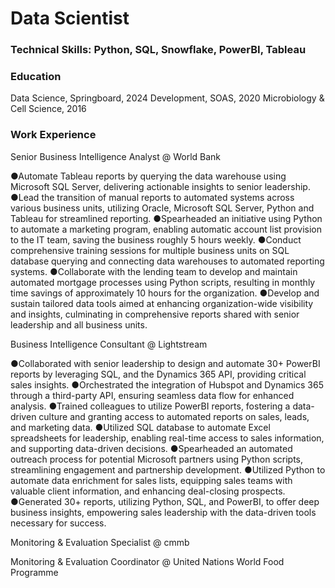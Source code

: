 # Data Scientist 

### Technical Skills: Python, SQL, Snowflake, PowerBI, Tableau

### Education 
Data Science, Springboard, 2024
Development, SOAS, 2020
Microbiology & Cell Science, 2016



### Work Experience 
Senior Business Intelligence Analyst @ World Bank 

  ●Automate Tableau reports by querying the data warehouse using Microsoft SQL Server, delivering actionable insights to senior leadership.
  ●Lead the transition of manual reports to automated systems across various business units, utilizing Oracle, Microsoft SQL Server, Python and Tableau for streamlined reporting.
  ●Spearheaded an initiative using Python to automate a marketing program, enabling automatic account list provision to the IT team, saving the business roughly 5 hours weekly.
  ●Conduct comprehensive training sessions for multiple business units on SQL database querying and connecting data warehouses to automated reporting systems.
  ●Collaborate with the lending team to develop and maintain automated mortgage processes using Python scripts, resulting in monthly time savings of approximately 10 hours for the organization.
  ●Develop and sustain tailored data tools aimed at enhancing organization-wide visibility and insights, culminating in comprehensive reports shared with senior leadership and all business units.

Business Intelligence Consultant @ Lightstream

  ●Collaborated with senior leadership to design and automate 30+ PowerBI reports by leveraging SQL, and the Dynamics 365 API, providing critical sales insights.
  ●Orchestrated the integration of Hubspot and Dynamics 365 through a third-party API, ensuring seamless data flow for enhanced analysis.
  ●Trained colleagues to utilize PowerBI reports, fostering a data-driven culture and granting access to automated reports on sales, leads, and marketing data.
  ●Utilized SQL database to automate Excel spreadsheets for leadership, enabling real-time access to sales information, and supporting data-driven decisions.
  ●Spearheaded an automated outreach process for potential Microsoft partners using Python scripts, streamlining engagement and partnership development.
  ●Utilized Python to automate data enrichment for sales lists, equipping sales teams with valuable client information, and enhancing deal-closing prospects.
  ●Generated 30+ reports, utilizing Python, SQL, and PowerBI, to offer deep business insights, empowering sales leadership with the data-driven tools necessary for success.

Monitoring & Evaluation Specialist @ cmmb 

Monitoring & Evaluation Coordinator @ United Nations World Food Programme
